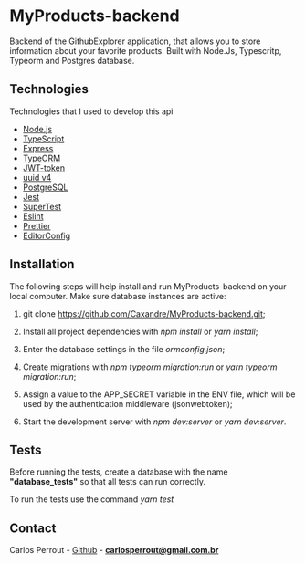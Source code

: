 # MyProducts-backend

Backend of the GithubExplorer application, that allows you to store information about your favorite products. Built with Node.Js, Typescritp, Typeorm and Postgres database.

## Technologies

Technologies that I used to develop this api

- [Node.js](https://nodejs.org/en/)
- [TypeScript](https://www.typescriptlang.org/)
- [Express](https://expressjs.com/pt-br/)
- [TypeORM](https://typeorm.io/#/)
- [JWT-token](https://jwt.io/)
- [uuid v4](https://github.com/thenativeweb/uuidv4/)
- [PostgreSQL](https://www.postgresql.org/)
- [Jest](https://jestjs.io/)
- [SuperTest](https://github.com/visionmedia/supertest)
- [Eslint](https://eslint.org/)
- [Prettier](https://prettier.io/)
- [EditorConfig](https://editorconfig.org/)

## Installation

The following steps will help install and run MyProducts-backend on your local computer. Make sure database instances are active:

1. git clone https://github.com/Caxandre/MyProducts-backend.git;

2. Install all project dependencies with *npm install* or *yarn install*;

3. Enter the database settings in the file *ormconfig.json*;

4. Create migrations with *npm typeorm migration:run* or *yarn typeorm migration:run*;

5. Assign a value to the APP_SECRET variable in the ENV file, which will be used by the authentication middleware (jsonwebtoken);

6. Start the development server with *npm dev:server* or *yarn dev:server*.

## Tests

Before running the tests, create a database with the name **"database_tests"** so that all tests can run correctly.

To run the tests use the command *yarn test*

## Contact

Carlos Perrout - [Github](https://github.com/Caxandre) - **carlosperrout@gmail.com.br**
